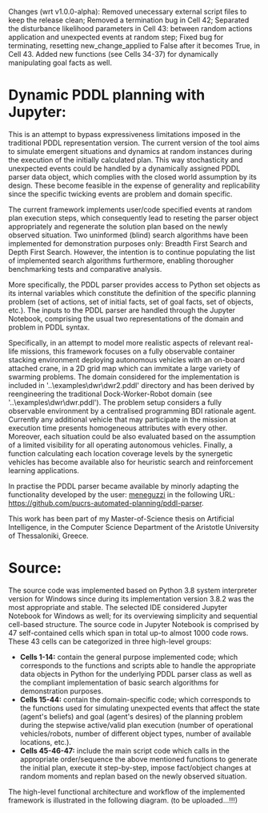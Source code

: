 Changes (wrt v1.0.0-alpha): Removed unecessary external script files to keep the release clean; Removed a termination bug in Cell 42; Separated the disturbance likelihood parameters in Cell 43: between random actions application and unexpected events at random step; Fixed bug for terminating, resetting new_change_applied to False after it becomes True, in Cell 43. Added new functions (see Cells 34-37) for dynamically manipulating goal facts as well.

# Dynamic PDDL planning with Jupyter:

This is an attempt to bypass expressiveness limitations imposed in the traditional PDDL representation version. The current version of the tool aims to simulate emergent situations and dynamics at random instances during the execution of the initially calculated plan. This way stochasticity and unexpected events could be handled by a dynamically assigned PDDL parser data object, which complies with the closed world assumption by its design. These become feasible in the expense of generality and replicability since the specific twicking events are problem and domain specific.

The current framework implements user/code specified events at random plan execution steps, which consequently lead to reseting the parser object appropriately and regenerate the solution plan based on the newly observed situation. Two uninformed (blind) search algorithms have been implemented for demonstration purposes only: Breadth First Search and Depth First Search. However, the intention is to continue populating the list of implemented search algorithms furthermore, enabling thorougher benchmarking tests and comparative analysis.

More specifically, the PDDL parser provides access to Python set objects as its internal variables which constitute the definition of the specific planning problem (set of actions, set of initial facts, set of goal facts, set of objects, etc.). The inputs to the PDDL parser are handled through the Jupyter Notebook, comprising the usual two representations of the domain and problem in PDDL syntax.

Specifically, in an attempt to model more realistic aspects of relevant real-life missions, this framework focuses on a fully observable container stacking environment deploying autonomous vehicles with an on-board attached crane, in a 2D grid map which can immitate a large variety of swarming problems. The domain considered for the implementation is included in '..\examples\dwr\dwr2.pddl' directory and has been derived by reengineering the traditional Dock-Worker-Robot domain (see '..\examples\dwr\dwr.pddl'). The problem setup considers a fully observable environment by a centralised programming BDI rationale agent. Currently any additional vehicle that may participate in the mission at execution time presents homogeneous attributes with every other. Moreover, each situation could be also evaluated based on the assumption of a limited visibility for all operating autonomous vehicles. Finally, a function calculating each location coverage levels by the synergetic vehicles has become available also for heuristic search and reinforcement learning applications. 

In practise the PDDL parser became available by minorly adapting the functionality developed by the user: [meneguzzi](https://github.com/meneguzzi/meneguzzi-final-projects/commits?author=meneguzzi) in the following URL: https://github.com/pucrs-automated-planning/pddl-parser.

This work has been part of my Master-of-Science thesis on Artificial Intelligence, in the Computer Science Department of the Aristotle University of Thessaloniki, Greece.

# Source:
The source code was implemented based on Python 3.8 system interpreter version for Windows since during its implementation version 3.8.2 was the most appropriate and stable. The selected IDE considered Jupyter Notebook for Windows as well; for its overviewing simplicity and sequential cell-based structure. The source code in Jupyter Notebook is comprised by 47 self-contained cells which span in total up-to almost 1000 code rows. These 43 cells can be categorized in three high-level groups:

- **Cells 1-14:** contain the general purpose implemented code; which corresponds to the functions and scripts able to handle the appropriate data objects in Python for the underlying PDDL parser class as well as the compliant implementation of basic search algorithms for demonstration purposes.
- **Cells 15-44:** contain the domain-specific code; which corresponds to the functions used for simulating unexpected events that affect the state (agent's beliefs) and goal (agent's desires) of the planning problem during the stepwise active/valid plan execution (number of operational vehicles/robots, number of different object types, number of available locations, etc.).
- **Cells 45-46-47:** include the main script code which calls in the appropriate order/sequence the above mentioned functions to generate the initial plan, execute it step-by-step, impose fact/object changes at random moments and replan based on the newly observed situation.

The high-level functional architecture and workflow of the implemented framework is illustrated in the following diagram.
(to be uploaded...!!!)
